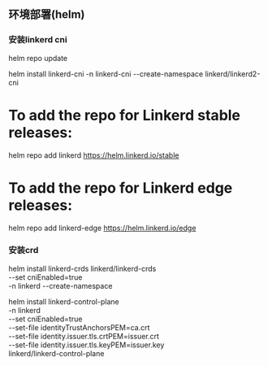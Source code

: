 ## 环境部署(helm)

### 安装linkerd cni

helm repo update

helm install linkerd-cni -n linkerd-cni --create-namespace linkerd/linkerd2-cni

# To add the repo for Linkerd stable releases:
helm repo add linkerd https://helm.linkerd.io/stable

# To add the repo for Linkerd edge releases:
helm repo add linkerd-edge https://helm.linkerd.io/edge


### 安装crd

helm install linkerd-crds linkerd/linkerd-crds \
  --set cniEnabled=true \
  -n linkerd --create-namespace 


helm install linkerd-control-plane \
  -n linkerd \
  --set cniEnabled=true \
  --set-file identityTrustAnchorsPEM=ca.crt \
  --set-file identity.issuer.tls.crtPEM=issuer.crt \
  --set-file identity.issuer.tls.keyPEM=issuer.key \
  linkerd/linkerd-control-plane

